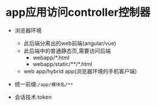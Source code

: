 # app应用访问controller控制器
- 浏览器环境
    - 此后端分离出的web前端(angular/vue)
    - 此后端中的普通静态页,需要访问后端
        - webapp/*.html
        - webapp/static/**/*.html
    - web app/hybrid app(浏览器环境的手机客户端)

- 统一前缀:`/app/模块名/**`
- 会话技术:token